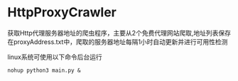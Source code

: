 # HttpProxyCrawler

获取Http代理服务器地址的爬虫程序，主要从2个免费代理网站爬取,地址列表保存在proxyAddress.txt中，爬取的服务器地址每隔1小时自动更新并进行可用性检测

linux系统可使用以下命令后台运行
```shell
nohup python3 main.py &
```




